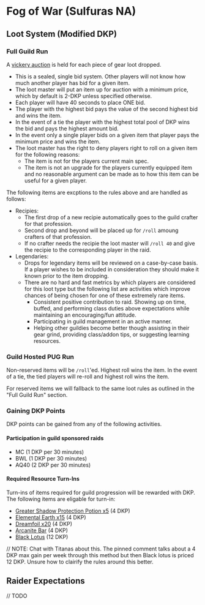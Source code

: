 # Fog of War (Sulfuras NA)

## Loot System (Modified DKP)

### Full Guild Run

A [vickery auction](https://en.wikipedia.org/wiki/Vickrey_auction) is held for each piece of gear loot dropped. 
- This is a sealed, single bid system. Other players will not know how much another player has bid for a given item.
- The loot master will put an item up for auction with a minimum price, which by default is 2-DKP unless specified otherwise.
- Each player will have 40 seconds to place ONE bid.
- The player with the highest bid pays the value of the second highest bid and wins the item.
- In the event of a tie the player with the highest total pool of DKP wins the bid and pays the highest amount bid.
- In the event only a single player bids on a given item that player pays the minimum price and wins the item.
- The loot master has the right to deny players right to roll on a given item for the following reasons:
  - The item is not for the players current main spec.
  - The item is not an upgrade for the players currently equipped item and no reasonable argument can be made as to how this item can be useful for a given player.

The following items are excptions to the rules above and are handled as follows:
- Recipies: 
  - The first drop of a new recipie automatically goes to the guild crafter for that profession.
  - Second drop and beyond will be placed up for `/roll` amoung crafters of that profession.
  - If no crafter needs the recipie the loot master will `/roll 40` and give the recipie to the corresponding player in the raid.
- Legendaries:
  - Drops for legendary items will be reviewed on a case-by-case basis. If a player wishes to be included in consideration they should make it known prior to the item dropping.
  - There are no hard and fast metrics by which players are considered for this loot type but the following list are activities which improve chances of being chosen for one of these extremely rare items.
    - Consistent positive contribution to raid. Showing up on time, buffed, and performing class duties above expectations while maintaining an encouraging/fun attitude.
    - Participating in guild management in an active manner.
    - Helping other guildies become better though assisting in their gear grind, providing class/addon tips, or suggesting learning resources.

### Guild Hosted PUG Run

Non-reserved items will be `/roll`'ed. Highest roll wins the item. In the event of a tie, the tied players will re-roll and highest roll wins the item.

For reserved items we will fallback to the same loot rules as outlined in the "Full Guild Run" section.

### Gaining DKP Points

DKP points can be gained from any of the following activities.

#### Participation in guild sponsored raids
- MC (1 DKP per 30 minutes)
- BWL (1 DKP per 30 minutes)
- AQ40 (2 DKP per 30 minutes)

#### Required Resource Turn-Ins

Turn-ins of items required for guild progression will be rewarded with DKP. The following items are eligable for turn-in:

- [Greater Shadow Protection Potion x5](https://classic.wowhead.com/spell=17578/greater-shadow-protection-potion) (4 DKP)
- [Elemental Earth x15](https://classic.wowhead.com/item=7067/elemental-earth) (4 DKP)
- [Dreamfoil x20](https://classic.wowhead.com/item=13463/dreamfoil) (4 DKP)
- [Arcanite Bar](https://classic.wowhead.com/item=12360/arcanite-bar) (4 DKP)
- [Black Lotus](https://classic.wowhead.com/item=13468/black-lotus) (12 DKP)

// NOTE: Chat with Titanas about this. The pinned comment talks about a 4 DKP max gain per week through this method but then Black lotus is priced 12 DKP. Unsure how to clairify the rules around this better.

## Raider Expectations
// TODO
